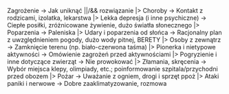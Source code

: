 Zagrożenie -> Jak uniknąć ||/&& rozwiązanie
    |> Choroby -> Kontakt z rodzicami, izolatka, lekarstwa
    |> Lekka depresja \(i inne psychiczne\) -> Ciepłe posiłki, zróżnicowane żywienie, dużo światła słonecznego
    |> Poparzenia -> Paleniska
    |> Udary i poparzenia od słońca -> Racjonalny plan z uwzględnieniem pogody, dużo wody pitnej, BERETY
    |> Osoby z zewnątrz -> Zamknięcie terenu \(np. biało-czerwona taśma\)
    |> Pionerka i nietypowe aktywności -> Omówienie zagrożeń przed aktywnościami
    |> Pogryzienie i inne dotyczące zwierząt -> Nie prowokować
    |> Złamania, skręcenia -> Wybór miejsca klepy, olimpiady, etc.; poinformowanie szpitala/przychodni przed obozem
    |> Pożar -> Uważanie z ogniem, drogi i sprzęt ppoż
    |> Ataki paniki i nerwowe -> Dobre zaaklimatyzowanie, rozmowa
